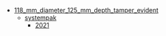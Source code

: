 * [118_mm_diameter_125_mm_depth_tamper_evident](118_mm_diameter_125_mm_depth_tamper_evident)
  * [systempak](118_mm_diameter_125_mm_depth_tamper_evident/systempak)
    * [2021](118_mm_diameter_125_mm_depth_tamper_evident/systempak/2021)
